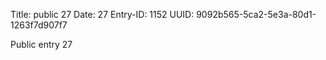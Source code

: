 Title: public 27
Date: 27
Entry-ID: 1152
UUID: 9092b565-5ca2-5e3a-80d1-1263f7d907f7

Public entry 27
